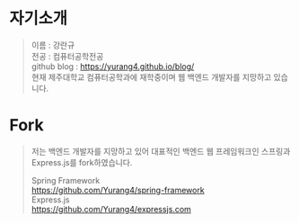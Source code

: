 # 자기소개
> 이름 : 강란규  
> 전공 : 컴퓨터공학전공  
> github blog : <https://yurang4.github.io/blog/>      
> 현재 제주대학교 컴퓨터공학과에 재학중이며 웹 백엔드 개발자를 지망하고 있습니다.  
  
# Fork
>   
> 저는 백엔드 개발자를 지망하고 있어 대표적인 백엔드 웹 프레임워크인 스프링과 Express.js를 fork하였습니다.  
>   
> Spring Framework  
> https://github.com/Yurang4/spring-framework  
> Express.js  
> https://github.com/Yurang4/expressjs.com
